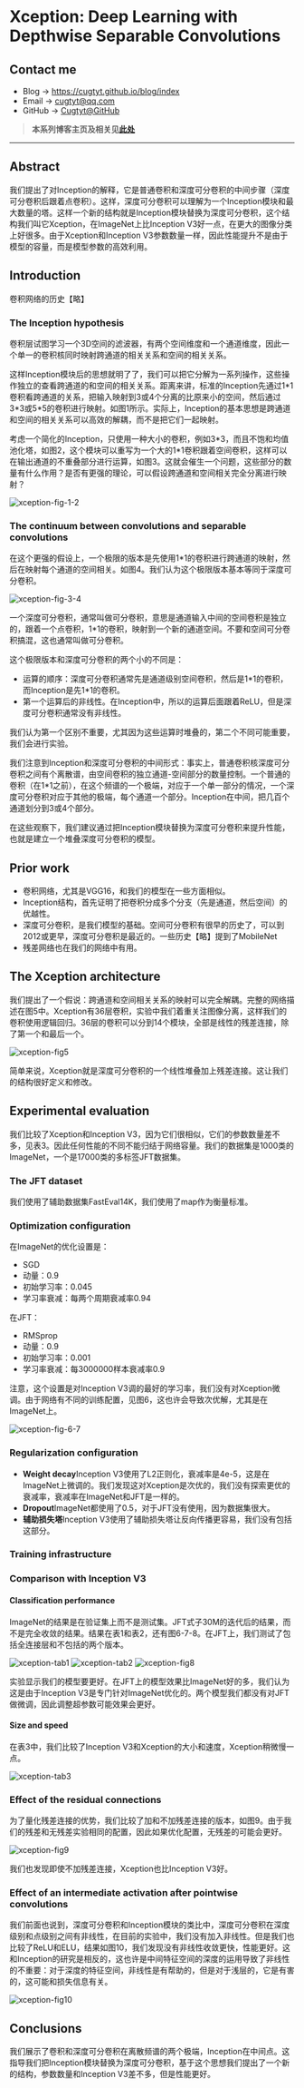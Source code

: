 # Xception: Deep Learning with Depthwise Separable Convolutions

## Contact me

* Blog -> <https://cugtyt.github.io/blog/index>
* Email -> <cugtyt@qq.com>
* GitHub -> [Cugtyt@GitHub](https://github.com/Cugtyt)

> **本系列博客主页及相关见**[**此处**](https://cugtyt.github.io/blog/papers/index)

---

## Abstract

我们提出了对Inception的解释，它是普通卷积和深度可分卷积的中间步骤（深度可分卷积后跟着点卷积）。这样，深度可分卷积可以理解为一个Inception模块和最大数量的塔。这样一个新的结构就是Inception模块替换为深度可分卷积，这个结构我们叫它Xception，在ImageNet上比Inception V3好一点，在更大的图像分类上好很多。由于Xception和Inception V3参数数量一样，因此性能提升不是由于模型的容量，而是模型参数的高效利用。

## Introduction

卷积网络的历史【略】

### The Inception hypothesis

卷积层试图学习一个3D空间的滤波器，有两个空间维度和一个通道维度，因此一个单一的卷积核同时映射跨通道的相关关系和空间的相关关系。

这样Inception模块后的思想就明了了，我们可以把它分解为一系列操作，这些操作独立的查看跨通道的和空间的相关关系。距离来讲，标准的Inception先通过1\*1卷积看跨通道的关系，把输入映射到3或4个分离的比原来小的空间，然后通过3\*3或5\*5的卷积进行映射。如图1所示。实际上，Inception的基本思想是跨通道和空间的相关关系可以高效的解耦，而不是把它们一起映射。

考虑一个简化的Inception，只使用一种大小的卷积，例如3\*3，而且不饱和均值池化塔，如图2，这个模块可以重写为一个大的1\*1卷积跟着空间卷积，这样可以在输出通道的不重叠部分进行运算，如图3。这就会催生一个问题，这些部分的数量有什么作用？是否有更强的理论，可以假设跨通道和空间相关完全分离进行映射？

![xception-fig-1-2](R/xception-fig-1-2.png)

### The continuum between convolutions and separable convolutions

在这个更强的假设上，一个极限的版本是先使用1\*1的卷积进行跨通道的映射，然后在映射每个通道的空间相关。如图4。我们认为这个极限版本基本等同于深度可分卷积。

![xception-fig-3-4](R/xception-fig-3-4.png)

一个深度可分卷积，通常叫做可分卷积，意思是通道输入中间的空间卷积是独立的，跟着一个点卷积，1\*1的卷积，映射到一个新的通道空间。不要和空间可分卷积搞混，这也通常叫做可分卷积。

这个极限版本和深度可分卷积的两个小的不同是：

* 运算的顺序：深度可分卷积通常先是通道级别空间卷积，然后是1\*1的卷积，而Inception是先1\*1的卷积。
* 第一个运算后的非线性。在Inception中，所以的运算后面跟着ReLU，但是深度可分卷积通常没有非线性。

我们认为第一个区别不重要，尤其因为这些运算时堆叠的，第二个不同可能重要，我们会进行实验。

我们注意到Inception和深度可分卷积的中间形式：事实上，普通卷积核深度可分卷积之间有个离散谱，由空间卷积的独立通道-空间部分的数量控制。一个普通的卷积（在1\*1之前），在这个频谱的一个极端，对应于一个单一部分的情况，一个深度可分卷积对应于其他的极端，每个通道一个部分。Inception在中间，把几百个通道划分到3或4个部分。

在这些观察下，我们建议通过把Inception模块替换为深度可分卷积来提升性能，也就是建立一个堆叠深度可分卷积的模型。

## Prior work

* 卷积网络，尤其是VGG16，和我们的模型在一些方面相似。
* Inception结构，首先证明了把卷积分成多个分支（先是通道，然后空间）的优越性。
* 深度可分卷积，是我们模型的基础。空间可分卷积有很早的历史了，可以到2012或更早，深度可分卷积是最近的。一些历史【略】提到了MobileNet
* 残差网络也在我们的网络中有用。

## The Xception architecture

我们提出了一个假说：跨通道和空间相关关系的映射可以完全解耦。完整的网络描述在图5中。Xception有36层卷积，实验中我们着重关注图像分离，这样我们的卷积使用逻辑回归。36层的卷积可以分到14个模块，全部是线性的残差连接，除了第一个和最后一个。

![xception-fig5](R/xception-fig5.png)

简单来说，Xception就是深度可分卷积的一个线性堆叠加上残差连接。这让我们的结构很好定义和修改。

## Experimental evaluation

我们比较了Xception和Inception V3，因为它们很相似，它们的参数数量差不多，见表3。因此任何性能的不同不能归结于网络容量。我们的数据集是1000类的ImageNet，一个是17000类的多标签JFT数据集。

### The JFT dataset

我们使用了辅助数据集FastEval14K，我们使用了map作为衡量标准。

### Optimization configuration

在ImageNet的优化设置是：
* SGD
* 动量：0.9
* 初始学习率：0.045
* 学习率衰减：每两个周期衰减率0.94

在JFT：
* RMSprop
* 动量：0.9
* 初始学习率：0.001
* 学习率衰减：每3000000样本衰减率0.9

注意，这个设置是对Inception V3调的最好的学习率，我们没有对Xception微调。由于网络有不同的训练配置，见图6，这也许会导致次优解，尤其是在ImageNet上。

![xception-fig-6-7](R/xception-fig-6-7.png)

### Regularization configuration

* **Weight decay**Inception V3使用了L2正则化，衰减率是4e-5，这是在ImageNet上微调的。我们发现这对Xception是次优的，我们没有探索更优的衰减率，衰减率在ImageNet和JFT是一样的。
* **Dropout**ImageNet都使用了0.5，对于JFT没有使用，因为数据集很大。
* **辅助损失塔**Inception V3使用了辅助损失塔让反向传播更容易，我们没有包括这部分。

### Training infrastructure

### Comparison with Inception V3

#### Classification performance

ImageNet的结果是在验证集上而不是测试集。JFT式子30M的迭代后的结果，而不是完全收敛的结果。结果在表1和表2，还有图6-7-8。在JFT上，我们测试了包括全连接层和不包括的两个版本。

![xception-tab1](R/xception-tab1.png)
![xception-tab2](R/xception-tab2.png)
![xception-fig8](R/xception-fig8.png)

实验显示我们的模型要更好。在JFT上的模型效果比ImageNet好的多，我们认为这是由于Inception V3是专门针对ImageNet优化的。两个模型我们都没有对JFT做微调，因此调整超参数可能效果会更好。

#### Size and speed

在表3中，我们比较了Inception V3和Xception的大小和速度，Xception稍微慢一点。

![xception-tab3](R/xception-tab3.png)


### Effect of the residual connections

为了量化残差连接的优势，我们比较了加和不加残差连接的版本，如图9。由于我们的残差和无残差实验相同的配置，因此如果优化配置，无残差的可能会更好。

![xception-fig9](R/xception-fig9.png)

我们也发现即使不加残差连接，Xception也比Inception V3好。

### Effect of an intermediate activation after pointwise convolutions

我们前面也说到，深度可分卷积和Inception模块的类比中，深度可分卷积在深度级别和点级别之间有非线性，在目前的实验中，我们没有加入非线性。但是我们也比较了ReLU和ELU，结果如图10，我们发现没有非线性收敛更快，性能更好。这和Inception的研究是相反的，这也许是中间特征空间的深度的运用导致了非线性的不重要：对于深度的特征空间，非线性是有帮助的，但是对于浅层的，它是有害的，这可能和损失信息有关。

![xception-fig10](R/xception-fig10.png)

## Conclusions

我们展示了卷积和深度可分卷积在离散频谱的两个极端，Inception在中间点。这指导我们把Inception模块替换为深度可分卷积，基于这个思想我们提出了一个新的结构，参数数量和Inception V3差不多，但是性能更好。